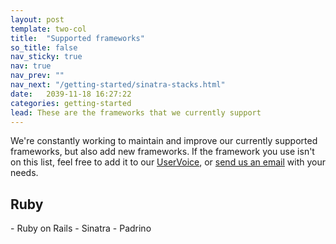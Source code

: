 ```yaml
---
layout: post
template: two-col
title:  "Supported frameworks"
so_title: false
nav_sticky: true
nav: true
nav_prev: ""
nav_next: "/getting-started/sinatra-stacks.html"
date:   2039-11-18 16:27:22
categories: getting-started
lead: These are the frameworks that we currently support
---
```


We're constantly working to maintain and improve our currently supported frameworks, but also add new frameworks. If the framework you use isn't on this list, feel free to add it to our [UserVoice](https://cloud66.uservoice.com/), or <a href="mailto:hello@cloud66.com">send us an email</a> with your needs.

<h2 id=ruby>Ruby</h2>
- Ruby on Rails
- Sinatra
- Padrino
